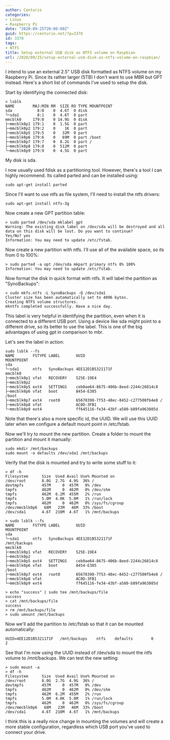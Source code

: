 ```yaml
---
author: Centurio
categories:
- Linux
- Raspberry Pi
date: "2020-09-25T20:00:00Z"
guid: https://centurio.net/?p=3378
id: 3378
tags:
- NTFS
title: Setup external USB disk as NTFS volume on Raspbian
url: /2020/09/25/setup-external-usb-disk-as-ntfs-volume-on-raspbian/
---
```

I intend to use an external 2.5" USB disk formatted as NTFS volume on my Raspberry Pi. Since its rather larger (5TB) I don't want to use MBR but GPT instead. Here's a short list of commands I've used to setup the disk.

Start by identifying the connected disk:

```
> lsblk
NAME        MAJ:MIN RM  SIZE RO TYPE MOUNTPOINT
sda           8:0    0  4.6T  0 disk
└─sda1        8:1    0  4.6T  0 part
mmcblk0     179:0    0 14.9G  0 disk
├─mmcblk0p1 179:1    0  1.5G  0 part
├─mmcblk0p2 179:2    0    1K  0 part
├─mmcblk0p5 179:5    0   32M  0 part
├─mmcblk0p6 179:6    0   69M  0 part /boot
├─mmcblk0p7 179:7    0  8.2G  0 part /
├─mmcblk0p8 179:8    0  512M  0 part
└─mmcblk0p9 179:9    0  4.5G  0 part
```

My disk is sda. 

I now usually used fdisk as a partitioning tool. However, there's a tool I can highly recommend. Its called parted and can be installed using:

```
sudo apt-get install parted
```

Since I'll want to use ntfs as file system, I'll need to install the ntfs drivers:

```
sudo apt-get install ntfs-3g
```

Now create a new GPT partition table:

```
> sudo parted /dev/sda mklabel gpt
Warning: The existing disk label on /dev/sda will be destroyed and all data on this disk will be lost. Do you want to continue?
Yes/No? yes
Information: You may need to update /etc/fstab.
```

Now create a new partition with ntfs. I'll use all of the available space, so its from 0 to 100%:

```
> sudo parted -a opt /dev/sda mkpart primary ntfs 0% 100%
Information: You may need to update /etc/fstab.
```

Now format the disk in quick format with ntfs. It will label the partition as  "SynoBackups":

```
> sudo mkfs.ntfs -L SynoBackups -Q /dev/sda1
Cluster size has been automatically set to 4096 bytes.
Creating NTFS volume structures.
mkntfs completed successfully. Have a nice day.
```

This label is very helpful in identifying the partition, even when it is connected to a different USB port. Using a device like sda might point to a different drive, so its better to use the label. This is one of the big advantages of using gpt in comparison to mbr.

Let's see the label in action:

```
sudo lsblk --fs
NAME        FSTYPE LABEL       UUID                                 MOUNTPOINT
sda
└─sda1      ntfs   SynoBackups 4EE12D1B5321171F
mmcblk0
├─mmcblk0p1 vfat   RECOVERY    525E-19E4
├─mmcblk0p2
├─mmcblk0p5 ext4   SETTINGS    ceb0ae64-8675-406b-8eed-2244c26814c8
├─mmcblk0p6 vfat   boot        8454-E385                            /boot
├─mmcblk0p7 ext4   root0       65678398-7f53-48ec-8452-c277500fb4e8 /
├─mmcblk0p8 vfat               AC0D-3FB1
└─mmcblk0p9 ext4               ff645116-fe34-43bf-a580-b89fa963085d
```

Note that there's also a more specific id, the UUID. We will use this UUID later when we configure a default mount point in /etc/fstab.

Now we'll try to mount the new partition. Create a folder to mount the partition and mount it manually:

```
sudo mkdir /mnt/backups
sudo mount -o defaults /dev/sda1 /mnt/backups
```

Verify that the disk is mounted and try to write some stuff to it:

```
> df -h
Filesystem      Size  Used Avail Use% Mounted on
/dev/root       8.0G  2.7G  4.9G  36% /
devtmpfs        457M     0  457M   0% /dev
tmpfs           462M     0  462M   0% /dev/shm
tmpfs           462M  6.2M  455M   2% /run
tmpfs           5.0M  4.0K  5.0M   1% /run/lock
tmpfs           462M     0  462M   0% /sys/fs/cgroup
/dev/mmcblk0p6   68M   23M   46M  33% /boot
/dev/sda1       4.6T  210M  4.6T   1% /mnt/backups

> sudo lsblk --fs
NAME        FSTYPE LABEL       UUID                                 MOUNTPOINT
sda
└─sda1      ntfs   SynoBackups 4EE12D1B5321171F                     /mnt/backups
mmcblk0
├─mmcblk0p1 vfat   RECOVERY    525E-19E4
├─mmcblk0p2
├─mmcblk0p5 ext4   SETTINGS    ceb0ae64-8675-406b-8eed-2244c26814c8
├─mmcblk0p6 vfat   boot        8454-E385                            /boot
├─mmcblk0p7 ext4   root0       65678398-7f53-48ec-8452-c277500fb4e8 /
├─mmcblk0p8 vfat               AC0D-3FB1
└─mmcblk0p9 ext4               ff645116-fe34-43bf-a580-b89fa963085d

> echo "success" | sudo tee /mnt/backups/file
success
> cat /mnt/backups/file
success
> rm /mnt/backups/file
> sudo umount /mnt/backups
```

Now we'll add the partition to /etc/fstab so that it can be mounted automatically:

```
UUID=4EE12D1B5321171F   /mnt/backups    ntfs    defaults        0       2
```

See that I'm now using the UUID instead of /dev/sda to mount the ntfs volume to /mnt/backups. We can test the new setting:

```
> sudo mount -a
> df -h
Filesystem      Size  Used Avail Use% Mounted on
/dev/root       8.0G  2.7G  4.9G  36% /
devtmpfs        457M     0  457M   0% /dev
tmpfs           462M     0  462M   0% /dev/shm
tmpfs           462M  6.2M  455M   2% /run
tmpfs           5.0M  4.0K  5.0M   1% /run/lock
tmpfs           462M     0  462M   0% /sys/fs/cgroup
/dev/mmcblk0p6   68M   23M   46M  33% /boot
/dev/sda1       4.6T  210M  4.6T   1% /mnt/backups
```

I think this is a really nice change in mounting the volumes and will create a more stable configuration, regardless which USB port you've used to connect your drive.